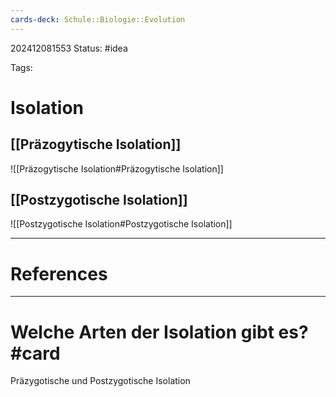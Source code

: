 ```yaml
---
cards-deck: Schule::Biologie::Evolution
---
```

202412081553
Status: #idea

Tags:

# Isolation
## [[Präzogytische Isolation]]
![[Präzogytische Isolation#Präzogytische Isolation]]
## [[Postzygotische Isolation]]
![[Postzygotische Isolation#Postzygotische Isolation]]


---
# References



---


# Welche Arten der Isolation gibt es? #card 
Präzygotische und Postzygotische Isolation